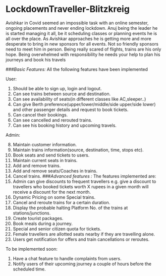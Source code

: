 # LockdownTraveller-Blitzkreig
Avishkar in Covid seemed an impossible task with an online semester, ongoing
placements and never ending lockdown. Anuj being the leader he is started managing it
all, be it scheduling classes or planning events he is all over the place. As Avishkar
approaches he is getting more and more desperate to bring in new sponsors for all
events. Not so friendly sponsors need to meet him in person. Being really scared of
flights, trains are his only hope. Being overwhelmed with responsibility he needs your
help to plan his journeys and book his travels

###_Basic Features:_
All the following features have been implemented

User:
1. Should be able to sign up, login and logout.
2. Can see trains between source and destination.
3. Can see availability of seats(in different classes like AC,sleeper..)
4. Can give Berth preference(upper/lower/middle/side upper/side lower) and other
passenger details and request to book tickets.
5. Can cancel their bookings.
6. Can see cancelled and rerouted trains.
7. Can see his booking history and upcoming travels.


Admin:

8. Maintain customer information.
9. Maintain trains information(source, destination, time, stops etc).
10. Book seats and send tickets to users.
11. Maintain current seats in trains.
12. Add and remove trains.
13. Add and remove seats/Coaches in trains.
14. Cancel trains.
###_Advanced features :_
The features implemented are:
1. Admin can give discounts to frequent travellers e.g. give a discount to travellers
who booked tickets worth X rupees in a given month will receive a discount for
the next month.
2. Dynamic Pricing on some Special trains.
3. Cancel and reroute trains for a certain duration.
4. Display the probable halting Platform No. of the trains at stations/junctions.
5. Create tourist packages.
6. Book meals during a journey.
7. Special and senior citizen quota for tickets.
8. Female travellers are allotted seats nearby if they are travelling alone.
9. Users get notification for offers and train cancellations or reroutes.

To be implemented soon:
1. Have a chat feature to handle complaints from users.
2. Notify users of their upcoming journey a couple of hours before the scheduled
time.

